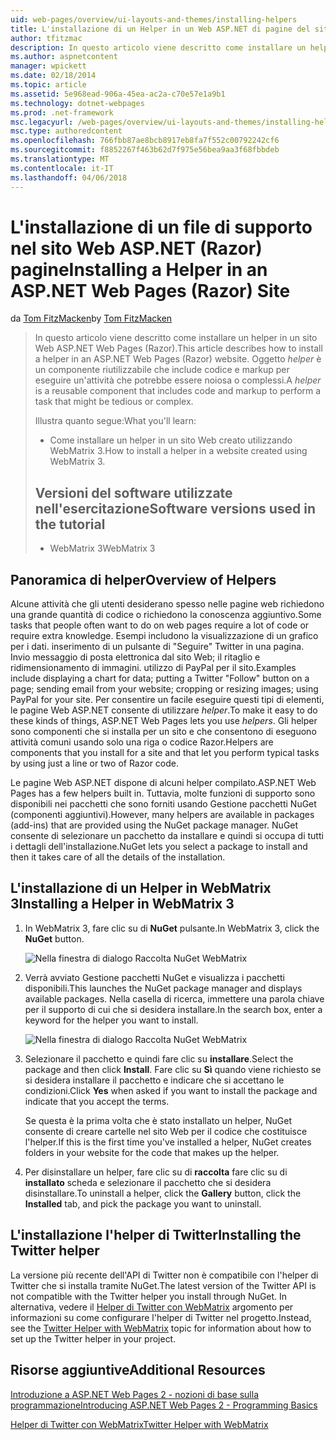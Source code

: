 ```yaml
---
uid: web-pages/overview/ui-layouts-and-themes/installing-helpers
title: L'installazione di un Helper in un Web ASP.NET di pagine del sito (Razor) | Documenti Microsoft
author: tfitzmac
description: In questo articolo viene descritto come installare un helper in un sito Web ASP.NET Web Pages (Razor). Un helper è un componente riutilizzabile che include codice e markup per...
ms.author: aspnetcontent
manager: wpickett
ms.date: 02/18/2014
ms.topic: article
ms.assetid: 5e968ead-906a-45ea-ac2a-c70e57e1a9b1
ms.technology: dotnet-webpages
ms.prod: .net-framework
msc.legacyurl: /web-pages/overview/ui-layouts-and-themes/installing-helpers
msc.type: authoredcontent
ms.openlocfilehash: 766fbb87ae8bcb8917eb8fa7f552c00792242cf6
ms.sourcegitcommit: f8852267f463b62d7f975e56bea9aa3f68fbbdeb
ms.translationtype: MT
ms.contentlocale: it-IT
ms.lasthandoff: 04/06/2018
---
```

<a name="installing-a-helper-in-an-aspnet-web-pages-razor-site"></a><span data-ttu-id="f9706-104">L'installazione di un file di supporto nel sito Web ASP.NET (Razor) pagine</span><span class="sxs-lookup"><span data-stu-id="f9706-104">Installing a Helper in an ASP.NET Web Pages (Razor) Site</span></span>
====================
<span data-ttu-id="f9706-105">da [Tom FitzMacken](https://github.com/tfitzmac)</span><span class="sxs-lookup"><span data-stu-id="f9706-105">by [Tom FitzMacken](https://github.com/tfitzmac)</span></span>

> <span data-ttu-id="f9706-106">In questo articolo viene descritto come installare un helper in un sito Web ASP.NET Web Pages (Razor).</span><span class="sxs-lookup"><span data-stu-id="f9706-106">This article describes how to install a helper in an ASP.NET Web Pages (Razor) website.</span></span> <span data-ttu-id="f9706-107">Oggetto *helper* è un componente riutilizzabile che include codice e markup per eseguire un'attività che potrebbe essere noiosa o complessi.</span><span class="sxs-lookup"><span data-stu-id="f9706-107">A *helper* is a reusable component that includes code and markup to perform a task that might be tedious or complex.</span></span>
> 
> <span data-ttu-id="f9706-108">Illustra quanto segue:</span><span class="sxs-lookup"><span data-stu-id="f9706-108">What you'll learn:</span></span>
> 
> - <span data-ttu-id="f9706-109">Come installare un helper in un sito Web creato utilizzando WebMatrix 3.</span><span class="sxs-lookup"><span data-stu-id="f9706-109">How to install a helper in a website created using WebMatrix 3.</span></span>
>   
> 
> ## <a name="software-versions-used-in-the-tutorial"></a><span data-ttu-id="f9706-110">Versioni del software utilizzate nell'esercitazione</span><span class="sxs-lookup"><span data-stu-id="f9706-110">Software versions used in the tutorial</span></span>
> 
> 
> - <span data-ttu-id="f9706-111">WebMatrix 3</span><span class="sxs-lookup"><span data-stu-id="f9706-111">WebMatrix 3</span></span>


## <a name="overview-of-helpers"></a><span data-ttu-id="f9706-112">Panoramica di helper</span><span class="sxs-lookup"><span data-stu-id="f9706-112">Overview of Helpers</span></span>

<span data-ttu-id="f9706-113">Alcune attività che gli utenti desiderano spesso nelle pagine web richiedono una grande quantità di codice o richiedono la conoscenza aggiuntivo.</span><span class="sxs-lookup"><span data-stu-id="f9706-113">Some tasks that people often want to do on web pages require a lot of code or require extra knowledge.</span></span> <span data-ttu-id="f9706-114">Esempi includono la visualizzazione di un grafico per i dati. inserimento di un pulsante di "Seguire" Twitter in una pagina. Invio messaggio di posta elettronica dal sito Web; il ritaglio e ridimensionamento di immagini. utilizzo di PayPal per il sito.</span><span class="sxs-lookup"><span data-stu-id="f9706-114">Examples include displaying a chart for data; putting a Twitter "Follow" button on a page; sending email from your website; cropping or resizing images; using PayPal for your site.</span></span> <span data-ttu-id="f9706-115">Per consentire un facile eseguire questi tipi di elementi, le pagine Web ASP.NET consente di utilizzare *helper*.</span><span class="sxs-lookup"><span data-stu-id="f9706-115">To make it easy to do these kinds of things, ASP.NET Web Pages lets you use *helpers*.</span></span> <span data-ttu-id="f9706-116">Gli helper sono componenti che si installa per un sito e che consentono di eseguono attività comuni usando solo una riga o codice Razor.</span><span class="sxs-lookup"><span data-stu-id="f9706-116">Helpers are components that you install for a site and that let you perform typical tasks by using just a line or two of Razor code.</span></span>

<span data-ttu-id="f9706-117">Le pagine Web ASP.NET dispone di alcuni helper compilato.</span><span class="sxs-lookup"><span data-stu-id="f9706-117">ASP.NET Web Pages has a few helpers built in.</span></span> <span data-ttu-id="f9706-118">Tuttavia, molte funzioni di supporto sono disponibili nei pacchetti che sono forniti usando Gestione pacchetti NuGet (componenti aggiuntivi).</span><span class="sxs-lookup"><span data-stu-id="f9706-118">However, many helpers are available in packages (add-ins) that are provided using the NuGet package manager.</span></span> <span data-ttu-id="f9706-119">NuGet consente di selezionare un pacchetto da installare e quindi si occupa di tutti i dettagli dell'installazione.</span><span class="sxs-lookup"><span data-stu-id="f9706-119">NuGet lets you select a package to install and then it takes care of all the details of the installation.</span></span>

## <a name="installing-a-helper-in-webmatrix-3"></a><span data-ttu-id="f9706-120">L'installazione di un Helper in WebMatrix 3</span><span class="sxs-lookup"><span data-stu-id="f9706-120">Installing a Helper in WebMatrix 3</span></span>

1. <span data-ttu-id="f9706-121">In WebMatrix 3, fare clic su di **NuGet** pulsante.</span><span class="sxs-lookup"><span data-stu-id="f9706-121">In WebMatrix 3, click the **NuGet** button.</span></span>

    ![Nella finestra di dialogo Raccolta NuGet WebMatrix](installing-helpers/_static/image1.png)
2. <span data-ttu-id="f9706-123">Verrà avviato Gestione pacchetti NuGet e visualizza i pacchetti disponibili.</span><span class="sxs-lookup"><span data-stu-id="f9706-123">This launches the NuGet package manager and displays available packages.</span></span> <span data-ttu-id="f9706-124">Nella casella di ricerca, immettere una parola chiave per il supporto di cui che si desidera installare.</span><span class="sxs-lookup"><span data-stu-id="f9706-124">In the search box, enter a keyword for the helper you want to install.</span></span>

    ![Nella finestra di dialogo Raccolta NuGet WebMatrix](installing-helpers/_static/image2.png)
3. <span data-ttu-id="f9706-126">Selezionare il pacchetto e quindi fare clic su **installare**.</span><span class="sxs-lookup"><span data-stu-id="f9706-126">Select the package and then click **Install**.</span></span> <span data-ttu-id="f9706-127">Fare clic su **Sì** quando viene richiesto se si desidera installare il pacchetto e indicare che si accettano le condizioni.</span><span class="sxs-lookup"><span data-stu-id="f9706-127">Click **Yes** when asked if you want to install the package and indicate that you accept the terms.</span></span>

     <span data-ttu-id="f9706-128">Se questa è la prima volta che è stato installato un helper, NuGet consente di creare cartelle nel sito Web per il codice che costituisce l'helper.</span><span class="sxs-lookup"><span data-stu-id="f9706-128">If this is the first time you've installed a helper, NuGet creates folders in your website for the code that makes up the helper.</span></span>
4. <span data-ttu-id="f9706-129">Per disinstallare un helper, fare clic su di **raccolta** fare clic su di **installato** scheda e selezionare il pacchetto che si desidera disinstallare.</span><span class="sxs-lookup"><span data-stu-id="f9706-129">To uninstall a helper, click the **Gallery** button, click the **Installed** tab, and pick the package you want to uninstall.</span></span>

## <a name="installing-the-twitter-helper"></a><span data-ttu-id="f9706-130">L'installazione l'helper di Twitter</span><span class="sxs-lookup"><span data-stu-id="f9706-130">Installing the Twitter helper</span></span>

<span data-ttu-id="f9706-131">La versione più recente dell'API di Twitter non è compatibile con l'helper di Twitter che si installa tramite NuGet.</span><span class="sxs-lookup"><span data-stu-id="f9706-131">The latest version of the Twitter API is not compatible with the Twitter helper you install through NuGet.</span></span> <span data-ttu-id="f9706-132">In alternativa, vedere il [Helper di Twitter con WebMatrix](twitter-helper.md) argomento per informazioni su come configurare l'helper di Twitter nel progetto.</span><span class="sxs-lookup"><span data-stu-id="f9706-132">Instead, see the [Twitter Helper with WebMatrix](twitter-helper.md) topic for information about how to set up the Twitter helper in your project.</span></span>

<a id="Additional_Resources"></a>
## <a name="additional-resources"></a><span data-ttu-id="f9706-133">Risorse aggiuntive</span><span class="sxs-lookup"><span data-stu-id="f9706-133">Additional Resources</span></span>


[<span data-ttu-id="f9706-134">Introduzione a ASP.NET Web Pages 2 - nozioni di base sulla programmazione</span><span class="sxs-lookup"><span data-stu-id="f9706-134">Introducing ASP.NET Web Pages 2 - Programming Basics</span></span>](../getting-started/introducing-razor-syntax-c.md)

[<span data-ttu-id="f9706-135">Helper di Twitter con WebMatrix</span><span class="sxs-lookup"><span data-stu-id="f9706-135">Twitter Helper with WebMatrix</span></span>](twitter-helper.md)
